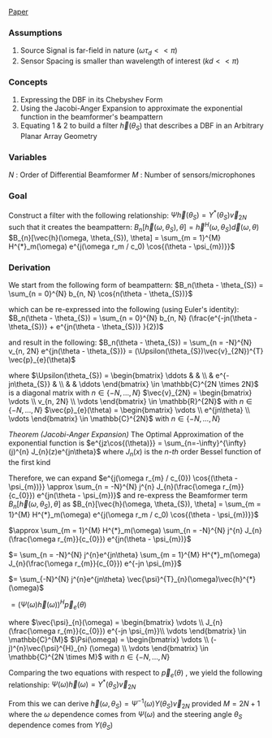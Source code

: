 [Paper](https://asa.scitation.org/doi/10.1121/1.5048044)

### Assumptions
1. Source Signal is far-field in nature ($\omega \tau_{d} << \pi$)
2. Sensor Spacing is smaller than wavelength of interest ($kd << \pi$)

### Concepts
1. Expressing the DBF in its Chebyshev Form
2. Using the Jacobi-Anger Expansion to approximate the exponential function  in the beamformer's beampattern
3. Equating 1 & 2 to build a filter $\vec{h}(\theta_{S})$ that describes a DBF in an Arbitrary Planar Array Geometry

### Variables
$N$ : Order of Differential Beamformer
$M$ : Number of sensors/microphones

### Goal
Construct a filter with the following relationship:
$\Psi \vec{h}(\theta_{S}) = \Upsilon^{*}(\theta_{S}) \vec{v}_{2N}$
such that it creates the beampattern:
$B_{n}[\vec{h}(\omega, \theta_{S}), \theta] = \vec{h}^{H}(\omega, \theta_{S}) \vec{d}(\omega, \theta)$
$B_{n}[\vec{h}(\omega, \theta_{S}), \theta] = \sum_{m = 1}^{M} H^{*}_m(\omega) e^{j(\omega r_m / c_0) \cos{(\theta - \psi_{m})}}$

### Derivation
We start from the following form of beampattern:
$B_n(\theta - \theta_{S}) = \sum_{n = 0}^{N} b_{n, N} \cos{n(\theta - \theta_{S})}$

which can be re-expressed into the following (using Euler's identity):
$B_n(\theta - \theta_{S}) = \sum_{n = 0}^{N} b_{n, N} (\frac{e^{-jn(\theta - \theta_{S})} + e^{jn(\theta - \theta_{S})} }{2})$

and result in the following:
$B_n(\theta - \theta_{S}) = \sum_{n = -N}^{N} v_{n, 2N} e^{jn(\theta - \theta_{S})} = (\Upsilon(\theta_{S})\vec{v}_{2N})^{T} \vec{p}_{e}(\theta)$

where 
$\Upsilon(\theta_{S}) = \begin{bmatrix} \ddots & & \\ & e^{-jn\theta_{S}} & \\ & & \ddots \end{bmatrix} \in \mathbb{C}^{2N \times 2N}$ is a diagonal matrix with $n \in \{-N, ..., N\}$ 
$\vec{v}_{2N} = \begin{bmatrix} \vdots \\ v_{n, 2N} \\ \vdots \end{bmatrix} \in \mathbb{R}^{2N}$  with $n \in \{-N, ..., N\}$ 
$\vec{p}_{e}(\theta) = \begin{bmatrix} \vdots \\ e^{jn\theta} \\ \vdots \end{bmatrix} \in \mathbb{C}^{2N}$ with $n \in \{-N, ..., N\}$ 

*Theorem (Jacobi-Anger Expansion)*  The Optimal Approximation of the exponential function is
$e^{jz\cos{(\theta)}} = \sum_{n=-\infty}^{\infty} (j)^{n} J_{n}(z)e^{jn\theta}$
where $J_{n}(x)$ is the *n-th* order Bessel function of the first kind

Therefore, we can expand
$e^{j(\omega r_{m} / c_{0}) \cos{(\theta - \psi_{m})}} \approx \sum_{n = -N}^{N} j^{n} J_{n}(\frac{\omega r_{m}}{c_{0}}) e^{jn(\theta - \psi_{m})}$
and re-express the Beamformer term $B_{n}[\vec{h}(\omega, \theta_{S}), \theta]$ as
$B_{n}[\vec{h}(\omega, \theta_{S}), \theta] = \sum_{m = 1}^{M} H^{*}_m(\omega) e^{j(\omega r_m / c_0) \cos{(\theta - \psi_{m})}}$

$\approx \sum_{m = 1}^{M} H^{*}_m(\omega) \sum_{n = -N}^{N} j^{n} J_{n}(\frac{\omega r_{m}}{c_{0}}) e^{jn(\theta - \psi_{m})}$

$= \sum_{n = -N}^{N} j^{n}e^{jn\theta} \sum_{m = 1}^{M} H^{*}_m(\omega)  J_{n}(\frac{\omega r_{m}}{c_{0}}) e^{-jn \psi_{m}}$

$= \sum_{-N}^{N} j^{n}e^{jn\theta} \vec{\psi}^{T}_{n}(\omega)\vec{h}^{*}(\omega)$

$= (\Psi(\omega) \vec{h}(\omega))^{H} \vec{p}_{e}(\theta)$

where
$\vec{\psi}_{n}(\omega) = \begin{bmatrix} \vdots \\ J_{n}(\frac{\omega r_{m}}{c_{0}}) e^{-jn \psi_{m}}\\ \vdots \end{bmatrix} \in \mathbb{C}^{M}$
$\Psi(\omega) = \begin{bmatrix} \vdots \\ (-j)^{n}\vec{\psi}^{H}_{n} (\omega) \\ \vdots \end{bmatrix} \in \mathbb{C}^{2N \times M}$ with $n \in \{-N, ..., N\}$ 

Comparing the two equations with respect to $\vec{p}_{e}(\theta)$ , we yield the following relationship:
$\Psi(\omega) \vec{h}(\omega) = \Upsilon^{*}(\theta_{S}) \vec{v}_{2N}$

From this we can derive $\vec{h}(\omega, \theta_{S}) = \Psi^{-1}(\omega) \Upsilon(\theta_{S}) \vec{v}_{2N}$ provided $M = 2N + 1$ where the $\omega$
dependence comes from $\Psi(\omega)$ and the steering angle $\theta_{S}$ dependence comes from $\Upsilon(\theta_{S})$
